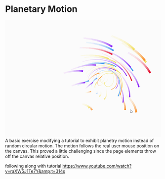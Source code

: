 # Planetary Motion
![Screenshot](https://github.com/Fonyx/planetaryMotion/blob/main/screencap.gif?raw=true "Planetary Motion")
A basic exercise modifying a tutorial to exhibit planetry motion instead of random circular motion. The motion follows the real user mouse position on the canvas. This proved a little challenging since the page elements throw off the canvas relative position.

following along with tutorial https://www.youtube.com/watch?v=raXW5J1Te7Y&amp;t=314s
